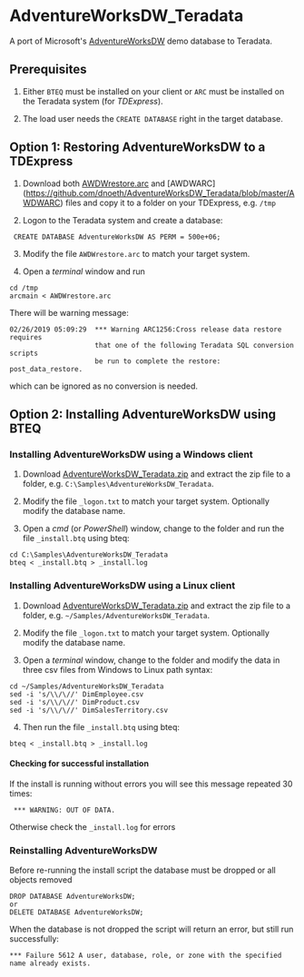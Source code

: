 # AdventureWorksDW_Teradata
A port of Microsoft's [AdventureWorksDW](https://github.com/Microsoft/sql-server-samples/tree/master/samples/databases/adventure-works/data-warehouse-install-script) demo database to Teradata.

## Prerequisites

 1. Either `BTEQ` must be installed on your client or `ARC` must be installed on the Teradata system (for *TDExpress*).

 2. The load user needs the `CREATE DATABASE` right in the target database.
  
## Option 1: Restoring AdventureWorksDW to a TDExpress

 1. Download both [AWDWrestore.arc](https://github.com/dnoeth/AdventureWorksDW_Teradata/blob/master/AWDWrestore.arc) and [AWDWARC] (https://github.com/dnoeth/AdventureWorksDW_Teradata/blob/master/AWDWARC) files and copy it to a folder on your TDExpress, e.g. `/tmp`

 2. Logon to the Teradata system and create a database:
 
```
 CREATE DATABASE AdventureWorksDW AS PERM = 500e+06;
```

 3. Modify the file `AWDWrestore.arc` to match your target system.
 
 4. Open a *terminal* window and run 
 
```
cd /tmp
arcmain < AWDWrestore.arc 
```

There will be warning message:
```
02/26/2019 05:09:29  *** Warning ARC1256:Cross release data restore requires 
                     that one of the following Teradata SQL conversion scripts 
                     be run to complete the restore: post_data_restore.
```
which can be ignored as no conversion is needed.
  
## Option 2: Installing AdventureWorksDW using BTEQ

### Installing AdventureWorksDW using a Windows client

 1. Download [AdventureWorksDW_Teradata.zip](https://github.com/dnoeth/AdventureWorksDW_Teradata/releases/download/v1.0/AdventureWorksDW_Teradata.zip) and extract the zip file to a folder, e.g. `C:\Samples\AdventureWorksDW_Teradata`.
 2. Modify the file `_logon.txt` to match your target system. Optionally modify the database name.
 
 3. Open a *cmd* (or *PowerShell*) window, change to the folder and run the file `_install.btq` using bteq:
```
cd C:\Samples\AdventureWorksDW_Teradata
bteq < _install.btq > _install.log
```

### Installing AdventureWorksDW using a Linux client

 1. Download [AdventureWorksDW_Teradata.zip](https://github.com/dnoeth/AdventureWorksDW_Teradata/releases/download/v1.0/AdventureWorksDW_Teradata.zip) and extract the zip file to a folder, e.g. `~/Samples/AdventureWorksDW_Teradata`.
 2. Modify the file `_logon.txt` to match your target system. Optionally modify the database name.
 
 3. Open a *terminal* window, change to the folder and modify the data in three csv files from Windows to Linux path syntax:
```
cd ~/Samples/AdventureWorksDW_Teradata
sed -i 's/\\/\//' DimEmployee.csv
sed -i 's/\\/\//' DimProduct.csv
sed -i 's/\\/\//' DimSalesTerritory.csv
```
 4. Then run the file `_install.btq` using bteq:
```
bteq < _install.btq > _install.log
```
#### Checking for successful installation

If the install is running without errors you will see this message repeated 30 times: 
```
 *** WARNING: OUT OF DATA.
```

Otherwise check the `_install.log` for errors

### Reinstalling AdventureWorksDW

Before re-running the install script the database must be dropped or all objects removed
```
DROP DATABASE AdventureWorksDW;
or
DELETE DATABASE AdventureWorksDW;
```

When the database is not dropped the script will return an error, but still run successfully:
```
*** Failure 5612 A user, database, role, or zone with the specified name already exists.
```

